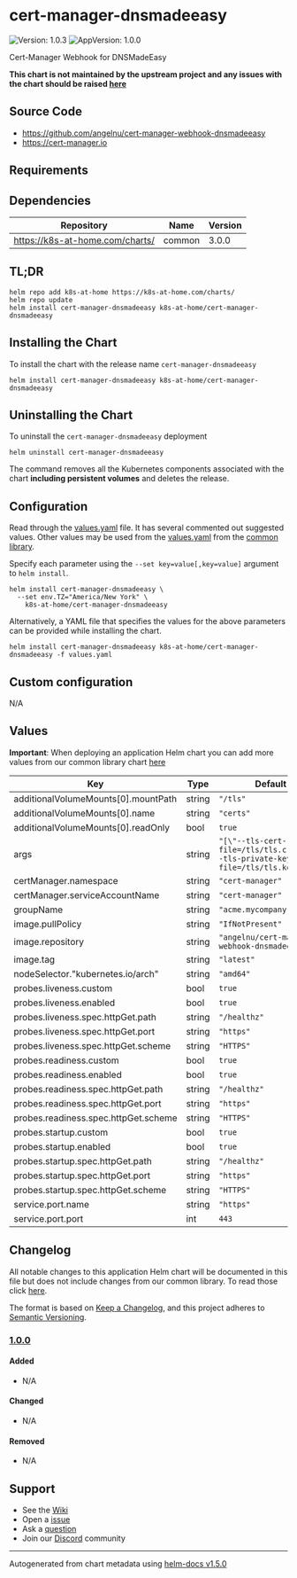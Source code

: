 # cert-manager-dnsmadeeasy

![Version: 1.0.3](https://img.shields.io/badge/Version-1.0.3-informational?style=flat-square) ![AppVersion: 1.0.0](https://img.shields.io/badge/AppVersion-1.0.0-informational?style=flat-square)

Cert-Manager Webhook for DNSMadeEasy

**This chart is not maintained by the upstream project and any issues with the chart should be raised [here](https://github.com/k8s-at-home/charts/issues/new/choose)**

## Source Code

* <https://github.com/angelnu/cert-manager-webhook-dnsmadeeasy>
* <https://cert-manager.io>

## Requirements

## Dependencies

| Repository | Name | Version |
|------------|------|---------|
| https://k8s-at-home.com/charts/ | common | 3.0.0 |

## TL;DR

```console
helm repo add k8s-at-home https://k8s-at-home.com/charts/
helm repo update
helm install cert-manager-dnsmadeeasy k8s-at-home/cert-manager-dnsmadeeasy
```

## Installing the Chart

To install the chart with the release name `cert-manager-dnsmadeeasy`

```console
helm install cert-manager-dnsmadeeasy k8s-at-home/cert-manager-dnsmadeeasy
```

## Uninstalling the Chart

To uninstall the `cert-manager-dnsmadeeasy` deployment

```console
helm uninstall cert-manager-dnsmadeeasy
```

The command removes all the Kubernetes components associated with the chart **including persistent volumes** and deletes the release.

## Configuration

Read through the [values.yaml](./values.yaml) file. It has several commented out suggested values.
Other values may be used from the [values.yaml](../common/values.yaml) from the [common library](../common).

Specify each parameter using the `--set key=value[,key=value]` argument to `helm install`.

```console
helm install cert-manager-dnsmadeeasy \
  --set env.TZ="America/New York" \
    k8s-at-home/cert-manager-dnsmadeeasy
```

Alternatively, a YAML file that specifies the values for the above parameters can be provided while installing the chart.

```console
helm install cert-manager-dnsmadeeasy k8s-at-home/cert-manager-dnsmadeeasy -f values.yaml
```

## Custom configuration

N/A

## Values

**Important**: When deploying an application Helm chart you can add more values from our common library chart [here](https://github.com/k8s-at-home/charts/tree/master/charts/common/)

| Key | Type | Default | Description |
|-----|------|---------|-------------|
| additionalVolumeMounts[0].mountPath | string | `"/tls"` |  |
| additionalVolumeMounts[0].name | string | `"certs"` |  |
| additionalVolumeMounts[0].readOnly | bool | `true` |  |
| args | string | `"[\"--tls-cert-file=/tls/tls.crt\",\"--tls-private-key-file=/tls/tls.key\"]"` |  |
| certManager.namespace | string | `"cert-manager"` |  |
| certManager.serviceAccountName | string | `"cert-manager"` |  |
| groupName | string | `"acme.mycompany.com"` |  |
| image.pullPolicy | string | `"IfNotPresent"` |  |
| image.repository | string | `"angelnu/cert-manager-webhook-dnsmadeeasy"` |  |
| image.tag | string | `"latest"` |  |
| nodeSelector."kubernetes.io/arch" | string | `"amd64"` |  |
| probes.liveness.custom | bool | `true` |  |
| probes.liveness.enabled | bool | `true` |  |
| probes.liveness.spec.httpGet.path | string | `"/healthz"` |  |
| probes.liveness.spec.httpGet.port | string | `"https"` |  |
| probes.liveness.spec.httpGet.scheme | string | `"HTTPS"` |  |
| probes.readiness.custom | bool | `true` |  |
| probes.readiness.enabled | bool | `true` |  |
| probes.readiness.spec.httpGet.path | string | `"/healthz"` |  |
| probes.readiness.spec.httpGet.port | string | `"https"` |  |
| probes.readiness.spec.httpGet.scheme | string | `"HTTPS"` |  |
| probes.startup.custom | bool | `true` |  |
| probes.startup.enabled | bool | `true` |  |
| probes.startup.spec.httpGet.path | string | `"/healthz"` |  |
| probes.startup.spec.httpGet.port | string | `"https"` |  |
| probes.startup.spec.httpGet.scheme | string | `"HTTPS"` |  |
| service.port.name | string | `"https"` |  |
| service.port.port | int | `443` |  |

## Changelog

All notable changes to this application Helm chart will be documented in this file but does not include changes from our common library. To read those click [here](https://github.com/k8s-at-home/charts/tree/master/charts/common/README.md#Changelog).

The format is based on [Keep a Changelog](https://keepachangelog.com/en/1.0.0/), and this project adheres to [Semantic Versioning](https://semver.org/spec/v2.0.0.html).

### [1.0.0]

#### Added

- N/A

#### Changed

- N/A

#### Removed

- N/A

[1.0.0]: #1.0.0

## Support

- See the [Wiki](https://github.com/k8s-at-home/charts/wiki)
- Open a [issue](https://github.com/k8s-at-home/charts/issues/new/choose)
- Ask a [question](https://github.com/k8s-at-home/charts/discussions)
- Join our [Discord](https://discord.gg/sTMX7Vh) community

----------------------------------------------
Autogenerated from chart metadata using [helm-docs v1.5.0](https://github.com/norwoodj/helm-docs/releases/v1.5.0)